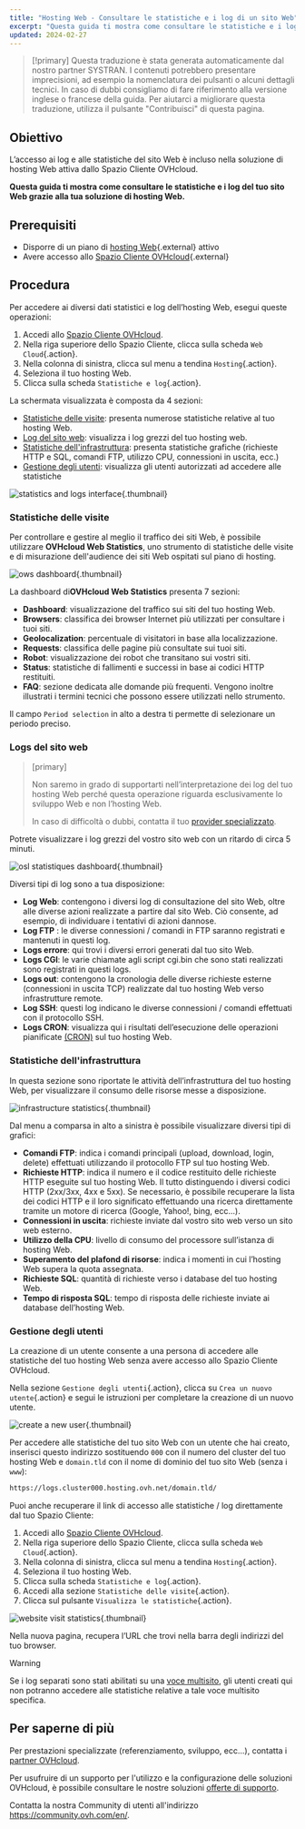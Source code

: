 ```yaml
---
title: "Hosting Web - Consultare le statistiche e i log di un sito Web"
excerpt: "Questa guida ti mostra come consultare le statistiche e i log del tuo sito Web grazie alla tua soluzione di hosting Web"
updated: 2024-02-27
---
```


> [!primary]
> Questa traduzione è stata generata automaticamente dal nostro partner SYSTRAN. I contenuti potrebbero presentare imprecisioni, ad esempio la nomenclatura dei pulsanti o alcuni dettagli tecnici. In caso di dubbi consigliamo di fare riferimento alla versione inglese o francese della guida. Per aiutarci a migliorare questa traduzione, utilizza il pulsante "Contribuisci" di questa pagina.
>

## Obiettivo

L’accesso ai log e alle statistiche del sito Web è incluso nella soluzione di hosting Web attiva dallo Spazio Cliente OVHcloud.

**Questa guida ti mostra come consultare le statistiche e i log del tuo sito Web grazie alla tua soluzione di hosting Web.**

## Prerequisiti

- Disporre di un piano di [hosting Web](https://www.ovhcloud.com/it/web-hosting/){.external} attivo
- Avere accesso allo [Spazio Cliente OVHcloud](https://www.ovh.com/auth/?action=gotomanager&from=https://www.ovh.it/&ovhSubsidiary=it){.external}

## Procedura

Per accedere ai diversi dati statistici e log dell’hosting Web, esegui queste operazioni: 

1. Accedi allo [Spazio Cliente OVHcloud](https://www.ovh.com/auth/?action=gotomanager&from=https://www.ovh.it/&ovhSubsidiary=it).
2. Nella riga superiore dello Spazio Cliente, clicca sulla scheda `Web Cloud`{.action}.
3. Nella colonna di sinistra, clicca sul menu a tendina `Hosting`{.action}.
4. Seleziona il tuo hosting Web.
5. Clicca sulla scheda `Statistiche e log`{.action}.

La schermata visualizzata è composta da 4 sezioni:

- [Statistiche delle visite](#website-stats): presenta numerose statistiche relative al tuo hosting Web.
- [Log del sito web](#website-logs): visualizza i log grezzi del tuo hosting web.
- [Statistiche dell'infrastruttura](#infra-stats): presenta statistiche grafiche (richieste HTTP e SQL, comandi FTP, utilizzo CPU, connessioni in uscita, ecc.)
- [Gestione degli utenti](#admin-user): visualizza gli utenti autorizzati ad accedere alle statistiche

![statistics and logs interface](images/tab.png){.thumbnail}

### Statistiche delle visite <a name="website-stats"></a>

Per controllare e gestire al meglio il traffico dei siti Web, è possibile utilizzare **OVHcloud Web Statistics**, uno strumento di statistiche delle visite e di misurazione dell'audience dei siti Web ospitati sul piano di hosting.

![ows dashboard](images/ows-presentation.gif){.thumbnail}

La dashboard di**OVHcloud Web Statistics** presenta 7 sezioni:

- **Dashboard**: visualizzazione del traffico sui siti del tuo hosting Web.
- **Browsers**: classifica dei browser Internet più utilizzati per consultare i tuoi siti.
- **Geolocalization**: percentuale di visitatori in base alla localizzazione.
- **Requests**: classifica delle pagine più consultate sui tuoi siti.
- **Robot**: visualizzazione dei robot che transitano sui vostri siti.
- **Status**: statistiche di fallimenti e successi in base ai codici HTTP restituiti.
- **FAQ**: sezione dedicata alle domande più frequenti. Vengono inoltre illustrati i termini tecnici che possono essere utilizzati nello strumento.

Il campo `Period selection` in alto a destra ti permette di selezionare un periodo preciso.

### Logs del sito web <a name="website-logs"></a>

> [primary]
>
> Non saremo in grado di supportarti nell’interpretazione dei log del tuo hosting Web perché questa operazione riguarda esclusivamente lo sviluppo Web e non l’hosting Web.
>
> In caso di difficoltà o dubbi, contatta il tuo [provider specializzato](https://partner.ovhcloud.com/it/directory/).
>

Potrete visualizzare i log grezzi del vostro sito web con un ritardo di circa 5 minuti.

![osl statistiques dashboard](images/osl-statistics-board.png){.thumbnail}

Diversi tipi di log sono a tua disposizione:

- **Log Web**: contengono i diversi log di consultazione del sito Web, oltre alle diverse azioni realizzate a partire dal sito Web. Ciò consente, ad esempio, di individuare i tentativi di azioni dannose.
- **Log FTP** : le diverse connessioni / comandi in FTP saranno registrati e mantenuti in questi log.
- **Logs errore**: qui trovi i diversi errori generati dal tuo sito Web.
- **Logs CGI**: le varie chiamate agli script cgi.bin che sono stati realizzati sono registrati in questi logs.
- **Logs out**: contengono la cronologia delle diverse richieste esterne (connessioni in uscita TCP) realizzate dal tuo hosting Web verso infrastrutture remote.
- **Log SSH**: questi log indicano le diverse connessioni / comandi effettuati con il protocollo SSH.
- **Logs CRON**: visualizza qui i risultati dell’esecuzione delle operazioni pianificate [(CRON)](/pages/web_cloud/web_hosting/cron_tasks) sul tuo hosting Web.

### Statistiche dell'infrastruttura <a name="infra-stats"></a>

In questa sezione sono riportate le attività dell’infrastruttura del tuo hosting Web, per visualizzare il consumo delle risorse messe a disposizione.

![infrastructure statistics](images/infrastructure-statistics-graph.png){.thumbnail}

Dal menu a comparsa in alto a sinistra è possibile visualizzare diversi tipi di grafici:

- **Comandi FTP**: indica i comandi principali (upload, download, login, delete) effettuati utilizzando il protocollo FTP sul tuo hosting Web.
- **Richieste HTTP**: indica il numero e il codice restituito delle richieste HTTP eseguite sul tuo hosting Web. Il tutto distinguendo i diversi codici HTTP (2xx/3xx, 4xx e 5xx). Se necessario, è possibile recuperare la lista dei codici HTTP e il loro significato effettuando una ricerca direttamente tramite un motore di ricerca (Google, Yahoo!, bing, ecc...).
- **Connessioni in uscita**: richieste inviate dal vostro sito web verso un sito web esterno.
- **Utilizzo della CPU**: livello di consumo del processore sull’istanza di hosting Web.
- **Superamento del plafond di risorse**: indica i momenti in cui l’hosting Web supera la quota assegnata.
- **Richieste SQL**: quantità di richieste verso i database del tuo hosting Web.
- **Tempo di risposta SQL**: tempo di risposta delle richieste inviate ai database dell’hosting Web.

### Gestione degli utenti <a name="admin-user"></a>

La creazione di un utente consente a una persona di accedere alle statistiche del tuo hosting Web senza avere accesso allo Spazio Cliente OVHcloud.

Nella sezione `Gestione degli utenti`{.action}, clicca su `Crea un nuovo utente`{.action} e segui le istruzioni per completare la creazione di un nuovo utente.

![create a new user](images/create-a-new-user.png){.thumbnail}

Per accedere alle statistiche del tuo sito Web con un utente che hai creato, inserisci questo indirizzo sostituendo `000` con il numero del cluster del tuo hosting Web e `domain.tld` con il nome di dominio del tuo sito Web (senza i `www`):

```bash
https://logs.cluster000.hosting.ovh.net/domain.tld/
```

Puoi anche recuperare il link di accesso alle statistiche / log direttamente dal tuo Spazio Cliente:

1. Accedi allo [Spazio Cliente OVHcloud](https://www.ovh.com/auth/?action=gotomanager&from=https://www.ovh.it/&ovhSubsidiary=it).
2. Nella riga superiore dello Spazio Cliente, clicca sulla scheda `Web Cloud`{.action}.
3. Nella colonna di sinistra, clicca sul menu a tendina `Hosting`{.action}.
4. Seleziona il tuo hosting Web.
5. Clicca sulla scheda `Statistiche e log`{.action}.
6. Accedi alla sezione `Statistiche delle visite`{.action}.
7. Clicca sul pulsante `Visualizza le statistiche`{.action}.

![website visit statistics](images/view-statistics.png){.thumbnail}

Nella nuova pagina, recupera l’URL che trovi nella barra degli indirizzi del tuo browser.

> [!warning]
>
> Se i log separati sono stati abilitati su una [voce multisito](/pages/web_cloud/web_hosting/multisites_configure_multisite), gli utenti creati qui non potranno accedere alle statistiche relative a tale voce multisito specifica.
>

## Per saperne di più

Per prestazioni specializzate (referenziamento, sviluppo, ecc...), contatta i [partner OVHcloud](https://partner.ovhcloud.com/it/directory/).

Per usufruire di un supporto per l'utilizzo e la configurazione delle soluzioni OVHcloud, è possibile consultare le nostre soluzioni [offerte di supporto](/links/support).

Contatta la nostra Community di utenti all'indirizzo <https://community.ovh.com/en/>.